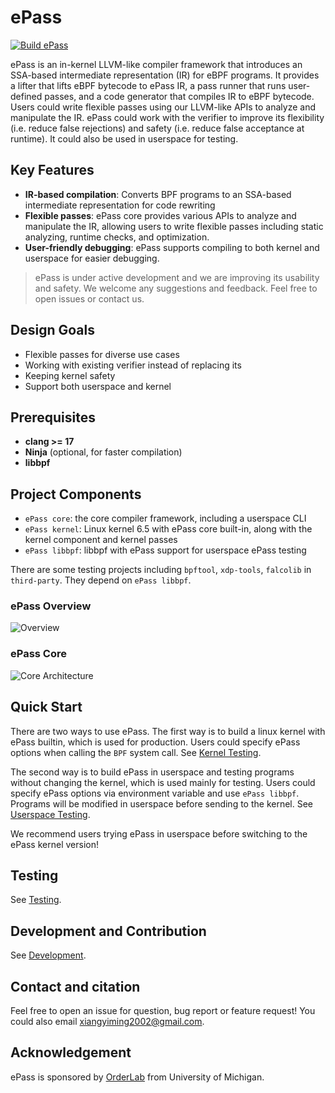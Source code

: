 # ePass

[![Build ePass](https://github.com/OrderLab/ePass/actions/workflows/build.yml/badge.svg)](https://github.com/OrderLab/ePass/actions/workflows/build.yml)

ePass is an in-kernel LLVM-like compiler framework that introduces an SSA-based intermediate representation (IR) for eBPF programs. It provides a lifter that lifts eBPF bytecode to ePass IR, a pass runner that runs user-defined passes, and a code generator that compiles IR to eBPF bytecode. Users could write flexible passes using our LLVM-like APIs to analyze and manipulate the IR.
ePass could work with the verifier to improve its flexibility (i.e. reduce false rejections) and safety (i.e. reduce false acceptance at runtime). It could also be used in userspace for testing.

## Key Features

- **IR-based compilation**: Converts BPF programs to an SSA-based intermediate representation for code rewriting
- **Flexible passes**: ePass core provides various APIs to analyze and manipulate the IR, allowing users to write flexible passes including static analyzing, runtime checks, and optimization.
- **User-friendly debugging**: ePass supports compiling to both kernel and userspace for easier debugging.

> ePass is under active development and we are improving its usability and safety. We welcome any suggestions and feedback. Feel free to open issues or contact us.

## Design Goals

- Flexible passes for diverse use cases
- Working with existing verifier instead of replacing its
- Keeping kernel safety
- Support both userspace and kernel

## Prerequisites

- **clang >= 17**
- **Ninja** (optional, for faster compilation)
- **libbpf**

## Project Components

- `ePass core`: the core compiler framework, including a userspace CLI
- `ePass kernel`: Linux kernel 6.5 with ePass core built-in, along with the kernel component and kernel passes
- `ePass libbpf`: libbpf with ePass support for userspace ePass testing

There are some testing projects including `bpftool`, `xdp-tools`, `falcolib` in `third-party`. They depend on `ePass libbpf`.

### ePass Overview

![Overview](./docs/overview.png)

### ePass Core

![Core Architecture](./docs/core_design.png)

## Quick Start

There are two ways to use ePass. The first way is to build a linux kernel with ePass builtin, which is used for production. Users could specify ePass options when calling the `BPF` system call. See [Kernel Testing](docs/KERNEL_TESTING.md).

The second way is to build ePass in userspace and testing programs without changing the kernel, which is used mainly for testing. Users could specify ePass options via environment variable and use `ePass libbpf`. Programs will be modified in userspace before sending to the kernel. See [Userspace Testing](docs/USERSPACE_TESTING.md).

We recommend users trying ePass in userspace before switching to the ePass kernel version!

## Testing

See [Testing](./docs/TESTING.md).

## Development and Contribution

See [Development](./docs/CONTRIBUTION_GUIDE.md).

## Contact and citation

Feel free to open an issue for question, bug report or feature request! You could also email <xiangyiming2002@gmail.com>.

## Acknowledgement

ePass is sponsored by [OrderLab](https://orderlab.io/) from University of Michigan.
